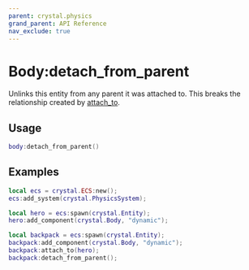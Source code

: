 ```yaml
---
parent: crystal.physics
grand_parent: API Reference
nav_exclude: true
---
```


# Body:detach_from_parent

Unlinks this entity from any parent it was attached to. This breaks the relationship created by [attach_to](body_attach_to).

## Usage

```lua
body:detach_from_parent()
```

## Examples

```lua
local ecs = crystal.ECS:new();
ecs:add_system(crystal.PhysicsSystem);

local hero = ecs:spawn(crystal.Entity);
hero:add_component(crystal.Body, "dynamic");

local backpack = ecs:spawn(crystal.Entity);
backpack:add_component(crystal.Body, "dynamic");
backpack:attach_to(hero);
backpack:detach_from_parent();
```
